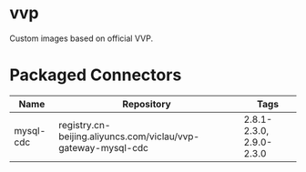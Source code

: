 # vvp

Custom images based on official VVP.

# Packaged Connectors

Name | Repository | Tags
-|-|-
mysql-cdc | registry.cn-beijing.aliyuncs.com/viclau/vvp-gateway-mysql-cdc | 2.8.1-2.3.0, 2.9.0-2.3.0
